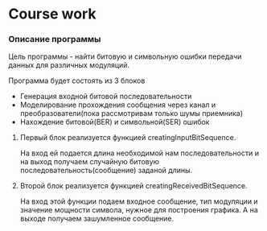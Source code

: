 ﻿# Course work

### Описание программы

Цель программы - найти битовую и символьную ошибки передачи данных для различных модуляций.

Программа будет состоять из 3 блоков
  - Генерация входной битовой последовательности
  - Моделирование прохождения сообщения через канал и преобразователи(пока рассмотривам только шумы приемника)
  - Нахождение битовой(BER) и символьной(SER) ошибок

1. Первый блок реализуется функцией creatingInputBitSequence. 

   На вход ей подается длина необходимой нам последовательности и на выход получаем случайную 
   битовую последовательность(сообщение) заданой длины.



1. Второй блок реализуется функцией creatingReceivedBitSequence. 

   На вход этой функции подаем входное сообщение, тип модуляции и значение мощности символа, нужное для построения графика.
   А на выходе получаем зашумленное сообщение.